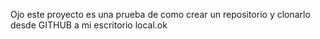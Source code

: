 Ojo este proyecto es una prueba de como crear un repositorio y clonarlo desde GITHUB a mi escritorio local.ok
